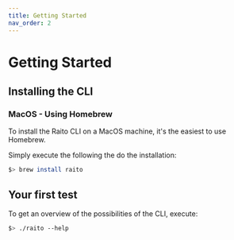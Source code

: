 ```yaml
---
title: Getting Started
nav_order: 2
---
```

# Getting Started
## Installing the CLI
### MacOS - Using Homebrew

To install the Raito CLI on a MacOS machine, it's the easiest to use Homebrew.

Simply execute the following the do the installation:
```bash
$> brew install raito
```
## Your first test

To get an overview of the possibilities of the CLI, execute:
```bash
$> ./raito --help
```